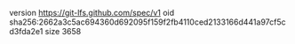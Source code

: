 version https://git-lfs.github.com/spec/v1
oid sha256:2662a3c5ac694360d692095f159f2fb4110ced2133166d441a97cf5cd3fda2e1
size 3658
